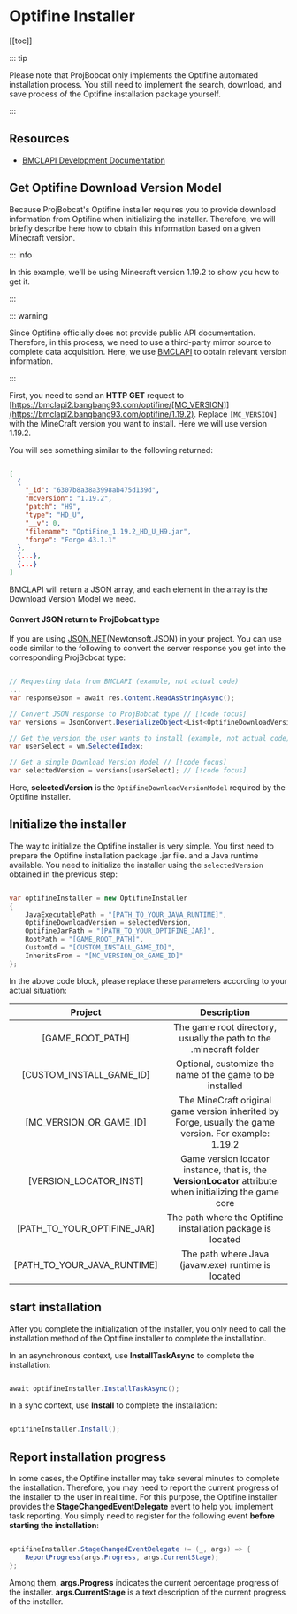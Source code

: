 # Optifine Installer

[[toc]]

::: tip

Please note that ProjBobcat only implements the Optifine automated installation process. You still need to implement the search, download, and save process of the Optifine installation package yourself.

:::

## Resources

- [BMCLAPI Development Documentation](https://bmclapidoc.bangbang93.com/)

## Get Optifine Download Version Model

Because ProjBobcat's Optifine installer requires you to provide download information from Optifine when initializing the installer.
Therefore, we will briefly describe here how to obtain this information based on a given Minecraft version.

::: info

In this example, we'll be using Minecraft version 1.19.2 to show you how to get it.

:::

::: warning

Since Optifine officially does not provide public API documentation. Therefore, in this process, we need to use a third-party mirror source to complete data acquisition.
Here, we use [BMCLAPI](https://bmclapidoc.bangbang93.com/) to obtain relevant version information.

:::

First, you need to send an **HTTP GET** request to [https://bmclapi2.bangbang93.com/optifine/[MC_VERSION]](https://bmclapi2.bangbang93.com/optifine/1.19.2).
Replace `[MC_VERSION]` with the MineCraft version you want to install. Here we will use version 1.19.2.

You will see something similar to the following returned:

```json

[
  {
    "_id": "6307b8a38a3998ab475d139d",
    "mcversion": "1.19.2",
    "patch": "H9",
    "type": "HD_U",
    "__v": 0,
    "filename": "OptiFine_1.19.2_HD_U_H9.jar",
    "forge": "Forge 43.1.1"
  },
  {...},
  {...}
]

```

BMCLAPI will return a JSON array, and each element in the array is the Download Version Model we need.

#### Convert JSON return to ProjBobcat type

If you are using [JSON.NET](https://www.newtonsoft.com/json)(Newtonsoft.JSON) in your project.
You can use code similar to the following to convert the server response you get into the corresponding ProjBobcat type:

```c#

// Requesting data from BMCLAPI (example, not actual code)
...
var responseJson = await res.Content.ReadAsStringAsync();

// Convert JSON response to ProjBobcat type // [!code focus]
var versions = JsonConvert.DeserializeObject<List<OptifineDownloadVersionModel>>(responseJson); // [!code focus]

// Get the version the user wants to install (example, not actual code)
var userSelect = vm.SelectedIndex;

// Get a single Download Version Model // [!code focus]
var selectedVersion = versions[userSelect]; // [!code focus]

```

Here, **selectedVersion** is the `OptifineDownloadVersionModel` required by the Optifine installer.

## Initialize the installer

The way to initialize the Optifine installer is very simple.
You first need to prepare the Optifine installation package .jar file. and a Java runtime available.
You need to initialize the installer using the `selectedVersion` obtained in the previous step:

```c#

var optifineInstaller = new OptifineInstaller
{
    JavaExecutablePath = "[PATH_TO_YOUR_JAVA_RUNTIME]",
    OptifineDownloadVersion = selectedVersion,
    OptifineJarPath = "[PATH_TO_YOUR_OPTIFINE_JAR]",
    RootPath = "[GAME_ROOT_PATH]",
    CustomId = "[CUSTOM_INSTALL_GAME_ID]",
    InheritsFrom = "[MC_VERSION_OR_GAME_ID]"
};

```

In the above code block, please replace these parameters according to your actual situation:

| Project | Description |
|:----------------------------------------:|:------------------------------------------------:|
| [GAME_ROOT_PATH] | The game root directory, usually the path to the .minecraft folder |
| [CUSTOM_INSTALL_GAME_ID] | Optional, customize the name of the game to be installed |
| [MC_VERSION_OR_GAME_ID] | The MineCraft original game version inherited by Forge, usually the game version. For example: 1.19.2 |
| [VERSION_LOCATOR_INST] | Game version locator instance, that is, the **VersionLocator** attribute when initializing the game core |
| [PATH_TO_YOUR_OPTIFINE_JAR] | The path where the Optifine installation package is located |
| [PATH_TO_YOUR_JAVA_RUNTIME] | The path where Java (javaw.exe) runtime is located |

## start installation

After you complete the initialization of the installer, you only need to call the installation method of the Optifine installer to complete the installation.

In an asynchronous context, use **InstallTaskAsync** to complete the installation:

```c#

await optifineInstaller.InstallTaskAsync();

```

In a sync context, use **Install** to complete the installation:

```c#

optifineInstaller.Install();

```

## Report installation progress

In some cases, the Optifine installer may take several minutes to complete the installation.
Therefore, you may need to report the current progress of the installer to the user in real time.
For this purpose, the Optifine installer provides the **StageChangedEventDelegate** event to help you implement task reporting.
You simply need to register for the following event **before starting the installation**:

```c#

optifineInstaller.StageChangedEventDelegate += (_, args) => {
    ReportProgress(args.Progress, args.CurrentStage);
};

```

Among them, **args.Progress** indicates the current percentage progress of the installer. **args.CurrentStage** is a text description of the current progress of the installer.

